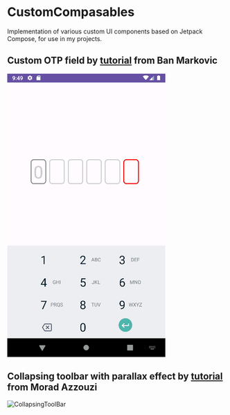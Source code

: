 # CustomCompasables

Implementation of various custom UI components based on Jetpack Compose, for use in my projects.

## Custom OTP field by [tutorial](https://proandroiddev.com/jetpack-compose-otp-input-field-bcfa22c85e5f) from Ban Markovic

![OtpTextField](demo/OtpTextField.gif)

## Collapsing toolbar with parallax effect by [tutorial](https://proandroiddev.com/collapsing-toolbar-with-parallax-effect-and-curve-motion-in-jetpack-compose-9ed1c3c0393f) from Morad Azzouzi

![CollapsingToolBar](demo/CollapsingToolBar.gif)
